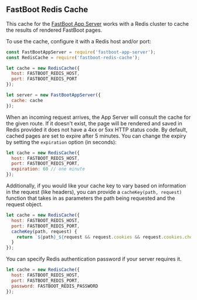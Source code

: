 ## FastBoot Redis Cache

This cache for the [FastBoot App Server][app-server] works with a Redis
cluster to cache the results of rendered FastBoot pages.

[app-server]: https://github.com/ember-fastboot/fastboot-app-server

To use the cache, configure it with a Redis host and/or port:

```js
const FastBootAppServer = require('fastboot-app-server');
const RedisCache = require('fastboot-redis-cache');

let cache = new RedisCache({
  host: FASTBOOT_REDIS_HOST,
  port: FASTBOOT_REDIS_PORT
});

let server = new FastBootAppServer({
  cache: cache
});
```

When an incoming request arrives, the App Server will consult the
cache for the given route. If it doesn't exist, the page will be
rendered and saved in Redis provided it does not have a 4xx or 5xx
HTTP status code. By default, cached pages are set to expire
after 5 minutes. You can change the expiry by setting the `expiration`
option (in seconds):

```js
let cache = new RedisCache({
  host: FASTBOOT_REDIS_HOST,
  port: FASTBOOT_REDIS_PORT,
  expiration: 60 // one minute
});
```

Additionally, if you would like your cache key to vary based on
information in the request (like headers), you can 
provide a `cacheKey(path, request)` function that takes in as
parameters the path being requested and the request object.

```js
let cache = new RedisCache({
  host: FASTBOOT_REDIS_HOST,
  port: FASTBOOT_REDIS_PORT,
  cacheKey(path, request) {
    return `${path}_${request && request.cookies && request.cookies.chocolateChip}`;
  }
});
```

You can specify Redis authentication password if your server requires it.

```js
let cache = new RedisCache({
  host: FASTBOOT_REDIS_HOST,
  port: FASTBOOT_REDIS_PORT,
  password: FASTBOOT_REDIS_PASSWORD
});
```
